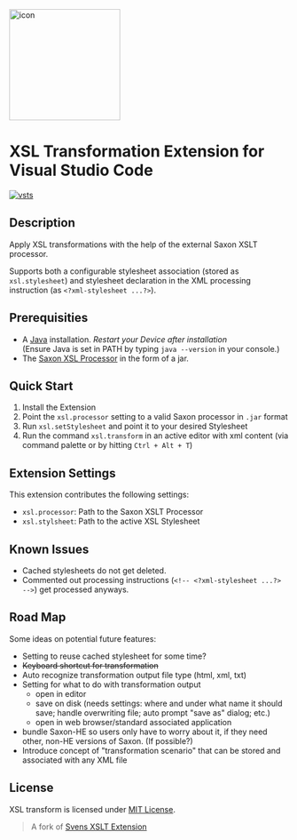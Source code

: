 <img src="https://github.com/WashirePie/vscode-xsl-transform/blob/master/icon.png?raw=true" alt="icon" width="200">

# XSL Transformation Extension for Visual Studio Code

<p align="left">
  <a href="https://github.com/WashirePie/vscode-xsl-transform"><img src="https://img.shields.io/github/workflow/status/WashirePie/vscode-xsl-transform/Node.js%20CI.svg?logo=github" alt="vsts"></a>
</p>

## Description

Apply XSL transformations with the help of the external Saxon XSLT processor.

Supports both a configurable stylesheet association (stored as `xsl.stylesheet`) and stylesheet declaration in the XML processing instruction (as `<?xml-stylesheet ...?>`).

## Prerequisities

* A [Java](https://www.java.com/de/download/) installation. *Restart your Device after installation*  
(Ensure Java is set in PATH by typing `java --version` in your console.)
* The [Saxon XSL Processor](http://saxon.sourceforge.net/#F10HE) in the form of a jar.

## Quick Start

1. Install the Extension
2. Point the `xsl.processor` setting to a valid Saxon processor in `.jar` format
3. Run `xsl.setStylesheet` and point it to your desired Stylesheet
4. Run the command `xsl.transform` in an active editor with xml content (via command palette or by hitting `Ctrl + Alt + T`)

## Extension Settings

This extension contributes the following settings:

* `xsl.processor`: Path to the Saxon XSLT Processor
* `xsl.stylsheet`: Path to the active XSL Stylesheet

## Known Issues

* Cached stylesheets do not get deleted.
* Commented out processing instructions (`<!-- <?xml-stylesheet ...?> -->`) get processed anyways.

## Road Map

Some ideas on potential future features:

* Setting to reuse cached stylesheet for some time?
* ~~Keyboard shortcut for transformation~~
* Auto recognize transformation output file type (html, xml, txt)
* Setting for what to do with transformation output
  * open in editor
  * save on disk (needs settings: where and under what name it should save; handle overwriting file; auto prompt "save as" dialog; etc.)
  * open in web browser/standard associated application
* bundle Saxon-HE so users only have to worry about it, if they need other, non-HE versions of Saxon. (If possible?)
* Introduce concept of "transformation scenario" that can be stored and associated with any XML file

## License

XSL transform is licensed under [MIT License](https://github.com/WashirePie/vscode-xsl-transform/blob/master/LICENSE).

> A fork of [Svens XSLT Extension](https://marketplace.visualstudio.com/items?itemName=SvenAGN.xslt-transform)
